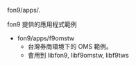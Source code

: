 ﻿fon9/apps/.

fon9 提供的應用程式範例

* fon9/apps/f9omstw
  * 台灣券商環境下的 OMS 範例。
  * 會用到 libfon9, libf9omstw, libf9tws
